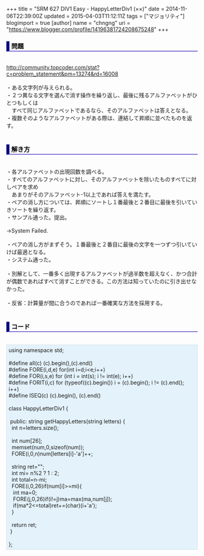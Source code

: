 +++
title = "SRM 627 DIV1 Easy -  HappyLetterDiv1 (××)"
date = 2014-11-06T22:39:00Z
updated = 2015-04-03T11:12:11Z
tags = ["マジョリティ"]
blogimport = true 
[author]
	name = "chngng"
	uri = "https://www.blogger.com/profile/14196381724208675248"
+++

<div dir="ltr" style="text-align: left;" trbidi="on"><h3 style="border-bottom: 2px solid slateblue; border-left: 8px solid navy; color: black; padding: 0px 0px 1px 5px;">問題 </h3><br /><a href="http://community.topcoder.com/stat?c=problem_statement&amp;pm=13274&amp;rd=16008" target="_blank">http://community.topcoder.com/stat?c=problem_statement&amp;pm=13274&amp;rd=16008</a><br /><br />・ある文字列が与えられる。<br />・２つ異なる文字を選んで消す操作を繰り返し、最後に残るアルファベットがひとつもしくは<br />　すべて同じアルファベットであるなら、そのアルファベットは答えとなる。<br />・複数そのようなアルファベットがある際は、連結して昇順に並べたものを返す。<br /><br /><h3 style="border-bottom: 2px solid slateblue; border-left: 8px solid navy; color: black; padding: 0px 0px 1px 5px;">解き方 </h3><br />・各アルファベットの出現回数を調べる。<br />・すべてのアルファベットに対し、そのアルファベットを除いたものすべてに対しペアを求め<br />　あまりがそのアルファベット-1以上であれば答えを満たす。<br />・ペアの消し方については、昇順にソートし１番最後と２番目に最後を引いていきソートを繰り返す。<br />・サンプル通った。提出。<br /><br />→System Failed.<br /><br />・ペアの消し方がまずそう。１番最後と２番目に最後の文字を一つずつ引いていけば最適となる。<br />・システム通った。<br /><br />・別解として、一番多く出現するアルファベットが過半数を超えなく、かつ合計が偶数であればすべて消すことができる。この方法は知っていたのに引き出せなかった。<br /><br />・反省：計算量が間に合うのであれば一番確実な方法を採用する。<br /><br /><h3 style="border-bottom: 2px solid slateblue; border-left: 8px solid navy; color: black; padding: 0px 0px 1px 5px;">コード </h3><br /><div style="background-color: #e3f2fb; border: 1px dotted #CCCCCC; padding: 5px;">using namespace std;<br /><br />#define all(c) (c).begin(),(c).end()<br />#define FORE(i,d,e) for(int i=d;i&lt;e;i++)<br />#define FOR(i,s,e) for (int i = int(s); i != int(e); i++)<br />#define FORIT(i,c) for (typeof((c).begin()) i = (c).begin(); i != (c).end(); i++)<br />#define ISEQ(c) (c).begin(), (c).end()<br /><br />class HappyLetterDiv1 {<br /><br /><span class="Apple-tab-span" style="white-space: pre;"> </span>public: string getHappyLetters(string letters) {<br /><span class="Apple-tab-span" style="white-space: pre;">  </span>int n=letters.size();<br /><br /><span class="Apple-tab-span" style="white-space: pre;">  </span>int num[26];<br /><span class="Apple-tab-span" style="white-space: pre;">  </span>memset(num,0,sizeof(num));<br /><span class="Apple-tab-span" style="white-space: pre;">  </span>FORE(i,0,n)num[letters[i]-'a']++;<br /><br /><span class="Apple-tab-span" style="white-space: pre;">  </span>string ret="";<br /><span class="Apple-tab-span" style="white-space: pre;">  </span>int mi= n%2 ? 1 : 2;<br /><span class="Apple-tab-span" style="white-space: pre;">  </span>int total=n-mi;<br /><span class="Apple-tab-span" style="white-space: pre;">  </span>FORE(i,0,26)if(num[i]&gt;=mi){<br /><span class="Apple-tab-span" style="white-space: pre;">   </span>int ma=0;<br /><span class="Apple-tab-span" style="white-space: pre;">   </span>FORE(j,0,26)if(i!=j)ma=max(ma,num[j]);<br /><span class="Apple-tab-span" style="white-space: pre;">   </span>if(ma*2&lt;=total)ret+=(char)(i+'a');<br /><span class="Apple-tab-span" style="white-space: pre;">  </span>}<br /><br /><span class="Apple-tab-span" style="white-space: pre;">  </span>return ret;<br /><span class="Apple-tab-span" style="white-space: pre;"> </span>}<br /><br />};</div></div>
